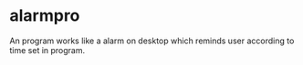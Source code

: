 # alarmpro
An program works like a alarm on desktop which reminds user according to time set in program.
